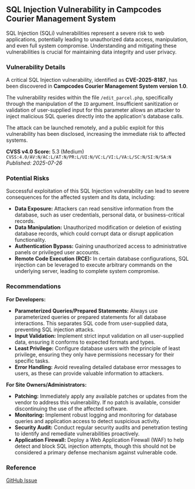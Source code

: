 ## SQL Injection Vulnerability in Campcodes Courier Management System

SQL Injection (SQLi) vulnerabilities represent a severe risk to web applications, potentially leading to unauthorized data access, manipulation, and even full system compromise. Understanding and mitigating these vulnerabilities is crucial for maintaining data integrity and user privacy.

### Vulnerability Details

A critical SQL Injection vulnerability, identified as **CVE-2025-8187**, has been discovered in **Campcodes Courier Management System version 1.0**.

The vulnerability resides within the file `/edit_parcel.php`, specifically through the manipulation of the `ID` argument. Insufficient sanitization or validation of user-supplied input for this parameter allows an attacker to inject malicious SQL queries directly into the application's database calls.

The attack can be launched remotely, and a public exploit for this vulnerability has been disclosed, increasing the immediate risk to affected systems.

**CVSS v4.0 Score:** 5.3 (Medium)
`CVSS:4.0/AV:N/AC:L/AT:N/PR:L/UI:N/VC:L/VI:L/VA:L/SC:N/SI:N/SA:N`
*Published: 2025-07-26*

### Potential Risks

Successful exploitation of this SQL Injection vulnerability can lead to severe consequences for the affected system and its data, including:

*   **Data Exposure:** Attackers can read sensitive information from the database, such as user credentials, personal data, or business-critical records.
*   **Data Manipulation:** Unauthorized modification or deletion of existing database records, which could corrupt data or disrupt application functionality.
*   **Authentication Bypass:** Gaining unauthorized access to administrative panels or privileged user accounts.
*   **Remote Code Execution (RCE):** In certain database configurations, SQL injection can be leveraged to execute arbitrary commands on the underlying server, leading to complete system compromise.

### Recommendations

**For Developers:**

*   **Parameterized Queries/Prepared Statements:** Always use parameterized queries or prepared statements for all database interactions. This separates SQL code from user-supplied data, preventing SQL injection attacks.
*   **Input Validation:** Implement strict input validation on all user-supplied data, ensuring it conforms to expected formats and types.
*   **Least Privilege:** Configure database users with the principle of least privilege, ensuring they only have permissions necessary for their specific tasks.
*   **Error Handling:** Avoid revealing detailed database error messages to users, as these can provide valuable information to attackers.

**For Site Owners/Administrators:**

*   **Patching:** Immediately apply any available patches or updates from the vendor to address this vulnerability. If no patch is available, consider discontinuing the use of the affected software.
*   **Monitoring:** Implement robust logging and monitoring for database queries and application access to detect suspicious activity.
*   **Security Audit:** Conduct regular security audits and penetration testing to identify and remediate vulnerabilities proactively.
*   **Application Firewall:** Deploy a Web Application Firewall (WAF) to help detect and block SQL injection attempts, though this should not be considered a primary defense mechanism against vulnerable code.

### Reference

[GitHub Issue](https://github.com/XiaoJiesecqwq/CVE/issues/8)